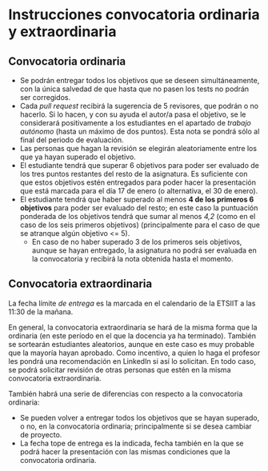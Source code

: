 # Instrucciones convocatoria ordinaria y extraordinaria

## Convocatoria ordinaria

* Se podrán entregar todos los objetivos que se deseen simultáneamente, con la
  única salvedad de que hasta que no pasen los tests no podrán ser corregidos.
* Cada *pull request* recibirá la sugerencia de 5 revisores, que podrán o no
  hacerlo. Si lo hacen, y con su ayuda el autor/a pasa el objetivo, se le
  considerará positivamente a los estudiantes en el apartado de *trabajo
  autónomo* (hasta un máximo de dos puntos). Esta nota se pondrá sólo al final
  del periodo de evaluación.
* Las personas que hagan la revisión se elegirán aleatoriamente entre los que ya
  hayan superado el objetivo.
* El estudiante tendrá que superar 6 objetivos para poder ser evaluado de los
  tres puntos restantes del resto de la asignatura. Es suficiente con que estos
  objetivos estén entregados para poder hacer la presentación que está marcada
  para el día 17 de enero (o alternativa, el 30 de enero).
* El estudiante tendrá que haber superado al menos **4 de los primeros 6
  objetivos** para poder ser evaluado del resto; en este caso la puntuación
  ponderada de los objetivos tendrá que sumar al menos *4,2* (como en el caso de
  los seis primeros objetivos) (principalmente para el caso de que se
  atranque algún objetivo <= 5).
  * En caso de no haber superado 3 de los primeros seis objetivos, aunque se
    hayan entregado, la asignatura no podrá ser evaluada en la convocatoria y
    recibirá la nota obtenida hasta el momento.

## Convocatoria extraordinaria

La fecha límite *de entrega* es la marcada en el calendario de la ETSIIT  a las 11:30 de la mañana.

En general, la convocatoria extraordinaria se hará de la misma forma que la
ordinaria (en este período en el que la docencia ya ha terminado). También se
sortearán estudiantes aleatorios, aunque en este caso es
muy probable que la mayoría hayan aprobado. Como incentivo, a quien lo haga el
profesor les pondrá una recomendación en LinkedIn si así lo solicitan. En todo
caso, se podrá solicitar revisión de otras personas que estén en la misma
convocatoria extraordinaria.

También habrá una serie de diferencias con respecto a la convocatoria ordinaria:
* Se pueden volver a entregar todos los objetivos que se hayan superado, o no,
  en la convocatoria ordinaria; principalmente si se desea cambiar de proyecto.
* La fecha tope de entrega es la indicada, fecha también en la que se podrá
  hacer la presentación con las mismas condiciones que la convocatoria ordinaria.
